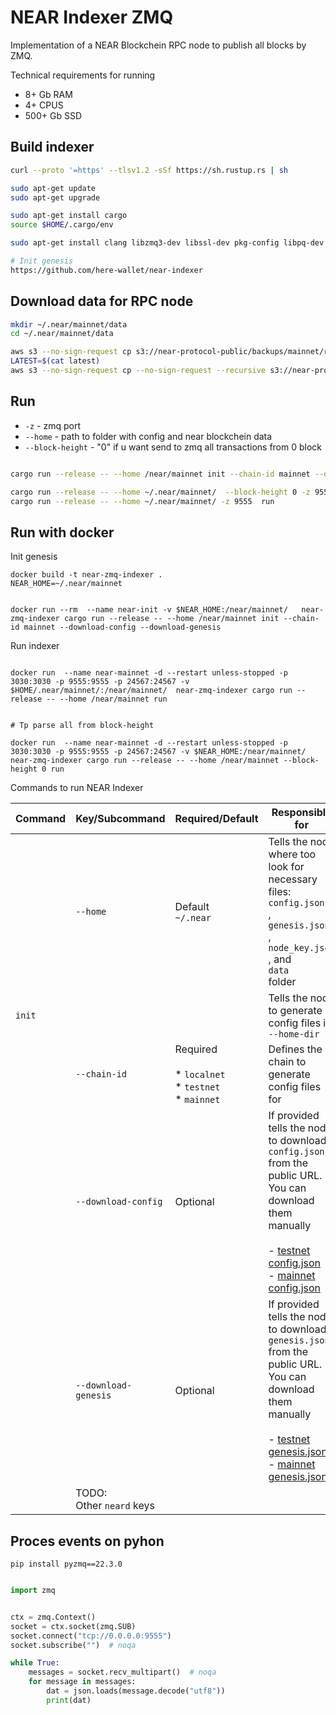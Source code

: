 NEAR Indexer ZMQ
==================================

Implementation of a NEAR Blockchein RPC node to publish all blocks by ZMQ. 

Technical requirements for running

- 8+ Gb RAM
- 4+ CPUS
- 500+ Gb SSD


## Build indexer

```bash
curl --proto '=https' --tlsv1.2 -sSf https://sh.rustup.rs | sh

sudo apt-get update
sudo apt-get upgrade

sudo apt-get install cargo
source $HOME/.cargo/env

sudo apt-get install clang libzmq3-dev libssl-dev pkg-config libpq-dev build-essential awscli git -y

# Init genesis
https://github.com/here-wallet/near-indexer

```


## Download data for RPC node

```bash
mkdir ~/.near/mainnet/data
cd ~/.near/mainnet/data

aws s3 --no-sign-request cp s3://near-protocol-public/backups/mainnet/rpc/latest .
LATEST=$(cat latest)
aws s3 --no-sign-request cp --no-sign-request --recursive s3://near-protocol-public/backups/mainnet/rpc/$LATEST . 

```


## Run

- `-z` - zmq port
- `--home` - path to folder with config and near blockchein data
- `--block-height` - "0" if u want send to zmq all transactions from 0 block
```bash

cargo run --release -- --home /near/mainnet init --chain-id mainnet --download-config	--download-genesis

cargo run --release -- --home ~/.near/mainnet/  --block-height 0 -z 9555  run
cargo run --release -- --home ~/.near/mainnet/ -z 9555  run

```


## Run with docker

Init genesis

```
docker build -t near-zmq-indexer .
NEAR_HOME=~/.near/mainnet


docker run --rm  --name near-init -v $NEAR_HOME:/near/mainnet/   near-zmq-indexer cargo run --release -- --home /near/mainnet init --chain-id mainnet --download-config	--download-genesis	
```

Run indexer

```

docker run  --name near-mainnet -d --restart unless-stopped -p 3030:3030 -p 9555:9555 -p 24567:24567 -v $HOME/.near/mainnet/:/near/mainnet/  near-zmq-indexer cargo run --release -- --home /near/mainnet run


# Tp parse all from block-height

docker run  --name near-mainnet -d --restart unless-stopped -p 3030:3030 -p 9555:9555 -p 24567:24567 -v $NEAR_HOME:/near/mainnet/  near-zmq-indexer cargo run --release -- --home /near/mainnet --block-height 0 run

```

Commands to run NEAR Indexer

| Command 	| Key/Subcommand               	| Required/Default                                                 	| Responsible for                                                                                                                                                                                                                                                                                                                                                         	|
|---------	|--------------------------	|------------------------------------------------------------------	|-------------------------------------------------------------------------------------------------------------------------------------------------------------------------------------------------------------------------------------------------------------------------------------------------------------------------------------------------------------------------	|
|         	| `--home`                 	| Default <br>`~/.near`                                            	| Tells the node where too look for necessary files: <br>`config.json`<br>, <br>`genesis.json`<br>, <br>`node_key.json`<br>, and <br>`data`<br> folder                                                                                                                                                                                                                    	|
| `init`  	|                              	|                                                                  	| Tells the node to generate config files in `--home-dir`                                                                                                                                                                                                                                                                                                                 	|
|         	| `--chain-id`                 	| Required<br><br>  * `localnet`<br>  * `testnet`<br>  * `mainnet` 	| Defines the chain to generate config files for                                                                                                                                                                                                                                                                                                                          	|
|         	| `--download-config`          	| Optional                                                         	| If provided tells the node to download `config.json` from the public URL. You can download them manually<br><br> - [testnet config.json](https://s3-us-west-1.amazonaws.com/build.nearprotocol.com/nearcore-deploy/testnet/config.json)<br> - [mainnet config.json](https://s3-us-west-1.amazonaws.com/build.nearprotocol.com/nearcore-deploy/mainnet/config.json)      	|
|         	| `--download-genesis`         	| Optional                                                         	| If provided tells the node to download `genesis.json` from the public URL. You can download them manually<br><br> - [testnet genesis.json](https://s3-us-west-1.amazonaws.com/build.nearprotocol.com/nearcore-deploy/testnet/genesis.json)<br> - [mainnet genesis.json](https://s3-us-west-1.amazonaws.com/build.nearprotocol.com/nearcore-deploy/mainnet/genesis.json) 	|
|         	| TODO:<br>Other `neard` keys  	|   



## Proces events on pyhon

`pip install pyzmq==22.3.0`

```python

import zmq


ctx = zmq.Context()
socket = ctx.socket(zmq.SUB)
socket.connect("tcp://0.0.0.0:9555")
socket.subscribe("")  # noqa

while True:
    messages = socket.recv_multipart()  # noqa
    for message in messages:
        dat = json.loads(message.decode("utf8"))
        print(dat)
```